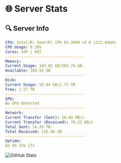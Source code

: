 # 🌐 Server Stats
## 🔍 Server Info
```yaml
CPU: Intel(R) Xeon(R) CPU E5-2699 v4 @ 1212.44GHz
CPU Usage: 0.10%
Cores: 44P | 88T
-----------------------------------
Memory:
Current Usage: 143.85 GB/503.74 GB
Available: 356.54 GB
-----------------------------------
Disk:
Current Usage: 58.94 GB/1.71 TB
Free: 1.57 TB
-----------------------------------
GPU:
No GPU detected
-----------------------------------
Network:
Current Transfer (Sent): 10.04 MB/s
Current Transfer (Received): 70.25 KB/s
Total Sent: 14.29 TB
Total Received: 135.08 GB
-----------------------------------
Uptime:
8d 9h 37m 17s
```
![GitHub Stats](https://img.shields.io/badge/Updated-2025-03-16_07:00:06-blue)